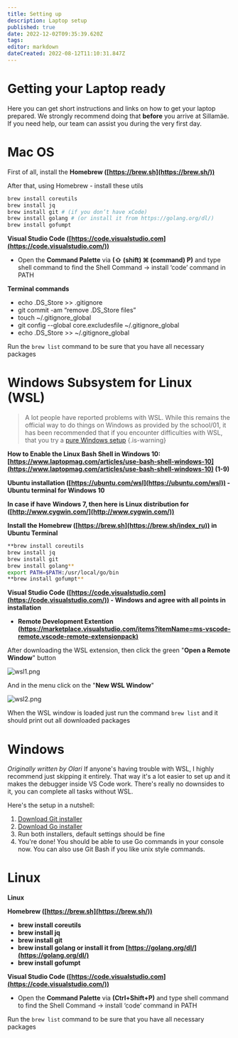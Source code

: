 ```yaml
---
title: Setting up
description: Laptop setup
published: true
date: 2022-12-02T09:35:39.620Z
tags: 
editor: markdown
dateCreated: 2022-08-12T11:10:31.847Z
---
```


# Getting your Laptop ready

Here you can get short instructions and links on how to get your laptop prepared. We strongly recommend doing that **before** you arrive at Sillamäe. If you need help, our team can assist you during the very first day.

# Mac OS

First of all, install the **Homebrew ([https://brew.sh](https://brew.sh/))**

After that, using Homebrew - install these utils 

```bash
brew install coreutils
brew install jq
brew install git # (if you don’t have xCode)
brew install golang # (or install it from https://golang.org/dl/)
brew install gofumpt
```

**Visual Studio Code ([https://code.visualstudio.com](https://code.visualstudio.com/))**

- Open the **Command Palette** via **(⇧ (shift) ⌘ (command) P)** and type shell command to find the Shell Command -> install ‘code’ command in PATH

**Terminal commands**

- echo .DS_Store >> .gitignore
- git commit -am “remove .DS_Store files”
- touch ~/.gitignore_global
- git config --global core.excludesfile ~/.gitignore_global
- echo .DS_Store >> ~/.gitignore_global

Run the `brew list` command to be sure that you have all necessary packages 

# Windows Subsystem for Linux (WSL)
> A lot people have reported problems with WSL. While this remains the official way to do things on Windows as provided by the school/01, it has been recommended that if you encounter difficulties with WSL, that you try a [pure Windows setup](#windows)
{.is-warning}


**How to Enable the Linux Bash Shell in Windows 10: [https://www.laptopmag.com/articles/use-bash-shell-windows-10](https://www.laptopmag.com/articles/use-bash-shell-windows-10) (1-9)**

**Ubuntu installation ([https://ubuntu.com/wsl](https://ubuntu.com/wsl)) - Ubuntu terminal for Windows 10**

**In case if have** **Windows 7, then here is Linux distribution for  ([http://www.cygwin.com/](http://www.cygwin.com/))**

**Install the Homebrew ([https://brew.sh](https://brew.sh/index_ru)) in Ubuntu Terminal**

```bash
**brew install coreutils
brew install jq
brew install git
brew install golang**
export PATH=$PATH:/usr/local/go/bin
**brew install gofumpt**
```

**Visual Studio Code ([https://code.visualstudio.com](https://code.visualstudio.com/)) - Windows and agree with all points in installation**

- **Remote Development Extention ([https://marketplace.visualstudio.com/items?itemName=ms-vscode-remote.vscode-remote-extensionpack)](https://marketplace.visualstudio.com/items?itemName=ms-vscode-remote.remote-wsl)**

After downloading the WSL extension, then click the green "**Open a Remote Window**" button

![wsl1.png](/wsl1.png)

And in the menu click on the "**New WSL Window**"

![wsl2.png](/wsl2.png)

When the WSL window is loaded just run the command `brew list` and it should print out all downloaded packages

# Windows
*Originally written by Olari*
If anyone's having trouble with WSL, I highly recommend just skipping it entirely.
That way it's a lot easier to set up and it makes the debugger inside VS Code work. There's really no downsides to it, you can complete all tasks without WSL.

Here's the setup in a nutshell:
1) [Download Git installer](https://git-scm.com/download/win)
2) [Download Go installer](https://go.dev/dl/)
3) Run both installers, default settings should be fine
4) You're done! You should be able to use Go commands in your console now. You can also use Git Bash if you like unix style commands.

# Linux

**Linux**

**Homebrew ([https://brew.sh](https://brew.sh/))**

- **brew install coreutils**
- **brew install jq**
- **brew install git**
- **brew install golang or install it from [https://golang.org/dl/](https://golang.org/dl/)**
- **brew install gofumpt**

**Visual Studio Code ([https://code.visualstudio.com](https://code.visualstudio.com/))**

- Open the **Command Palette** via **(Ctrl+Shift+P)** and type shell command to find the Shell Command -> install ‘code’ command in PATH

Run the `brew list` command to be sure that you have all necessary packages

